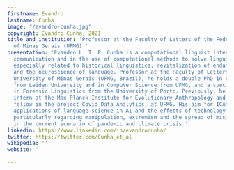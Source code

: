 ```yaml
---
firstname: Evandro
lastname: Cunha
image: "/evandro-cunha.jpg"
copyright: Evandro Cunha, 2021
title_and_institution: 'Professor at the Faculty of Letters of the Federal University
  of Minas Gerais (UFMG) '
presentation: 'Evandro L. T. P. Cunha is a computational linguist interested in computer-mediated
  communication and in the use of computational methods to solve linguistic problems,
  especially related to historical linguistics, revitalization of endangered languages,
  and the neuroscience of language. Professor at the Faculty of Letters of the Federal
  University of Minas Gerais (UFMG, Brazil), he holds a double PhD in Linguistics
  from Leiden University and in Computer Science from UFMG, and a specialization degree
  in Forensic Linguistics from the University of Porto. Previously, he was a research
  intern at the Max Planck Institute for Evolutionary Anthropology and a postdoctoral
  fellow in the project Covid Data Analytics, at UFMG. His aim for ICA4 is to discuss
  applications of language science in AI and the effects of technology on human communication,
  particularly regarding manipulation, extremism and the spread of misinformation
  in the current scenario of pandemic and climate crisis '
linkedin: https://www.linkedin.com/in/evandrocunha/
twitter: https://twitter.com/Cunha_et_al
wikipedia: ''
website: ''

---
```

